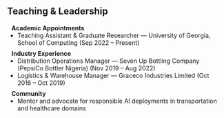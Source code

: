 ## Teaching & Leadership

<h4 style="margin:0 10px 0;">Academic Appointments</h4>

<ul style="margin:0 0 8px;">
  <li><autocolor>Teaching Assistant & Graduate Researcher — University of Georgia, School of Computing (Sep 2022 – Present)</autocolor></li>
</ul>

<h4 style="margin:0 10px 0;">Industry Experience</h4>

<ul style="margin:0 0 8px;">
  <li><autocolor>Distribution Operations Manager — Seven Up Bottling Company (PepsiCo Bottler Nigeria) (Nov 2019 – Aug 2022)</autocolor></li>
  <li><autocolor>Logistics & Warehouse Manager — Graceco Industries Limited (Oct 2016 – Oct 2019)</autocolor></li>
</ul>

<h4 style="margin:0 10px 0;">Community</h4>

<ul style="margin:0 0 20px;">
  <li><autocolor>Mentor and advocate for responsible AI deployments in transportation and healthcare domains</autocolor></li>
</ul>
